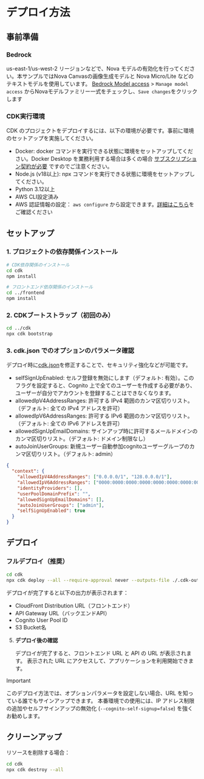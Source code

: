 # デプロイ方法

## 事前準備
### Bedrock
us-east-1/us-west-2 リージョンなどで、Nova モデルの有効化を行ってください。本サンプルではNova Canvasの画像生成モデルと Nova Micro/Lite などのテキストモデルを使用しています。
[Bedrock Model access](https://us-east-1.console.aws.amazon.com/bedrock/home?region=us-west-2#/modelaccess) > `Manage model access` からNovaモデルファミリー一式をチェックし、`Save changes`をクリックします
### CDK実行環境
CDK のプロジェクトをデプロイするには、以下の環境が必要です。事前に環境のセットアップを実施してください。

- Docker: docker コマンドを実行できる状態に環境をセットアップしてください。Docker Desktop を業務利用する場合は多くの場合 [サブスクリプション契約が必要](https://www.docker.com/legal/docker-subscription-service-agreement/) ですのでご注意ください。
- Node.js (v18以上): npx コマンドを実行できる状態に環境をセットアップしてください。
- Python 3.12以上
- AWS CLI設定済み
- AWS 認証情報の設定： `aws configure` から設定できます。[詳細はこちら](https://docs.aws.amazon.com/cli/latest/userguide/cli-configure-quickstart.html)をご確認ください

## セットアップ

### 1. プロジェクトの依存関係インストール

```bash
# CDK依存関係のインストール
cd cdk
npm install

# フロントエンド依存関係のインストール
cd ../frontend
npm install
```

### 2. CDKブートストラップ（初回のみ）

```bash
cd ../cdk
npx cdk bootstrap
```

### 3. cdk.json でのオプションのパラメータ確認

デプロイ時に[cdk.json](../../cdk/cdk.json)を修正することで、セキュリティ強化などが可能です。
- selfSignUpEnabled: セルフ登録を無効にします（デフォルト: 有効）。このフラグを設定すると、Cognito 上で全てのユーザーを作成する必要があり、ユーザーが自分でアカウントを登録することはできなくなります。
- allowedIpV4AddressRanges: 許可する IPv4 範囲のカンマ区切りリスト。（デフォルト: 全ての IPv4 アドレスを許可）
- allowedIpV6AddressRanges: 許可する IPv6 範囲のカンマ区切りリスト。（デフォルト: 全ての IPv6 アドレスを許可）
- allowedSignUpEmailDomains: サインアップ時に許可するメールドメインのカンマ区切りリスト。（デフォルト: ドメイン制限なし）
- autoJoinUserGroups: 新規ユーザー自動参加cognitoユーザーグループのカンマ区切りリスト。（デフォルト: admin）

```json
{
  "context": {
    "allowedIpV4AddressRanges": ["0.0.0.0/1", "128.0.0.0/1"],
    "allowedIpV6AddressRanges": ["0000:0000:0000:0000:0000:0000:0000:0000/1", "8000:0000:0000:0000:0000:0000:0000:0000/1"],
    "identityProviders": [],
    "userPoolDomainPrefix": "",
    "allowedSignUpEmailDomains": [],
    "autoJoinUserGroups": ["admin"],
    "selfSignUpEnabled": true
  }
}
```


## デプロイ
### フルデプロイ（推奨）

```bash
cd cdk
npx cdk deploy --all --require-approval never --outputs-file ./.cdk-outputs.json
```
デプロイが完了すると以下の出力が表示されます：
- CloudFront Distribution URL（フロントエンド）
- API Gateway URL（バックエンドAPI）
- Cognito User Pool ID
- S3 Bucket名

5. **デプロイ後の確認**

   デプロイが完了すると、フロントエンド URL と API の URL が表示されます。
   表示された URL にアクセスして、アプリケーションを利用開始できます。

> [!Important]
> このデプロイ方法では、オプションパラメータを設定しない場合、URL を知っている誰でもサインアップできます。
本番環境での使用には、IP アドレス制限の追加やセルフサインアップの無効化 (`--cognito-self-signup=false`) を強くお勧めします。


## クリーンアップ

リソースを削除する場合：

```bash
cd cdk
npx cdk destroy --all
```